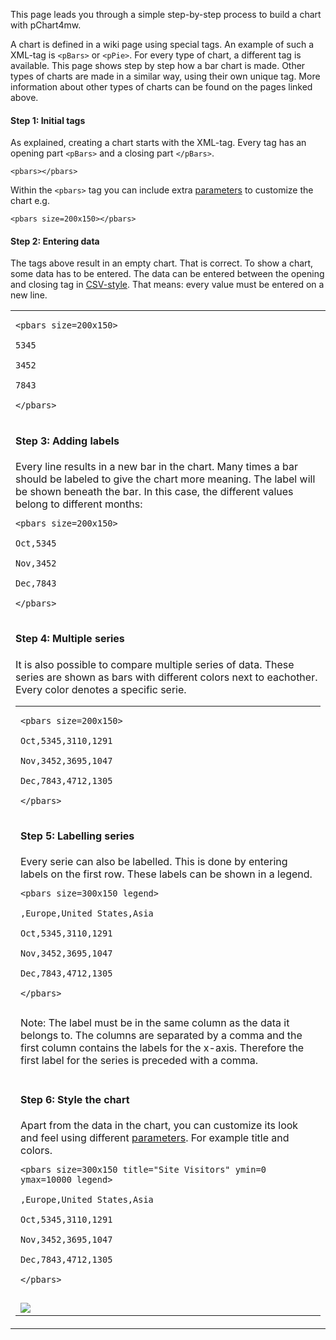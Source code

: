 This page leads you through a simple step-by-step process to build a chart with pChart4mw.

A chart is defined in a wiki page using special tags. An example of such a XML-tag is `<pBars>` or `<pPie>`. For every type of chart, a different tag is available. This page shows step by step how a bar chart is made. Other types of charts are made in a similar way, using their own unique tag. More information about other types of charts can be found on the pages linked above.

#### Step 1: Initial tags ####
As explained, creating a chart starts with the XML-tag. Every tag has an opening part `<pBars>` and a closing part `</pBars>`.
```
<pbars></pbars>
```
Within the `<pbars>` tag you can include extra [parameters](Parameters.md) to customize the chart e.g.
```
<pbars size=200x150></pbars>
```


#### Step 2: Entering data ####
The tags above result in an empty chart. That is correct. To show a chart, some data has to be entered. The data can be entered between the opening and closing tag in [CSV-style](http://en.wikipedia.org/wiki/Comma-separated_values). That means: every value must be entered on a new line.
<table><tr><td>
<pre><code>&lt;pbars size=200x150&gt;<br>
5345<br>
3452<br>
7843<br>
&lt;/pbars&gt;<br>
</code></pre>

<h4>Step 3: Adding labels</h4>
Every line results in a new bar in the chart. Many times a bar should be labeled to give the chart more meaning. The label will be shown beneath the bar. In this case, the different values belong to different months:<br>
<pre><code>&lt;pbars size=200x150&gt;<br>
Oct,5345<br>
Nov,3452<br>
Dec,7843<br>
&lt;/pbars&gt;<br>
</code></pre>

<h4>Step 4: Multiple series</h4>
It is also possible to compare multiple series of data. These series are shown as bars with different colors next to eachother. Every color denotes a specific serie.<br>
<table><tr><td>
<pre><code>&lt;pbars size=200x150&gt;<br>
Oct,5345,3110,1291<br>
Nov,3452,3695,1047<br>
Dec,7843,4712,1305<br>
&lt;/pbars&gt;<br>
</code></pre>

<h4>Step 5: Labelling series</h4>
Every serie can also be labelled. This is done by entering labels on the first row. These labels can be shown in a legend.<br>
<pre><code>&lt;pbars size=300x150 legend&gt;<br>
,Europe,United States,Asia<br>
Oct,5345,3110,1291<br>
Nov,3452,3695,1047<br>
Dec,7843,4712,1305<br>
&lt;/pbars&gt;<br>
</code></pre>
Note: The label must be in the same column as the data it belongs to. The columns are separated by a comma and the first column contains the labels for the x-axis. Therefore the first label for the series is preceded with a comma.<br>
<br>
<h4>Step 6: Style the chart</h4>
Apart from the data in the chart, you can customize its look and feel using different <a href='Parameters.md'>parameters</a>. For example title and colors.<br>
<pre><code>&lt;pbars size=300x150 title="Site Visitors" ymin=0 ymax=10000 legend&gt;<br>
,Europe,United States,Asia<br>
Oct,5345,3110,1291<br>
Nov,3452,3695,1047<br>
Dec,7843,4712,1305<br>
&lt;/pbars&gt;<br>
</code></pre>

<img src='http://pchart4mw.googlecode.com/files/pchart4mw-bar-01.png' />